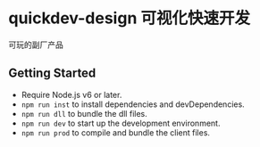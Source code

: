 # quickdev-design 可视化快速开发
可玩的副厂产品

## Getting Started

- Require Node.js v6 or later.
- `npm run inst` to install dependencies and devDependencies.
- `npm run dll` to bundle the dll files.
- `npm run dev` to start up the development environment.
- `npm run prod` to compile and bundle the client files.

